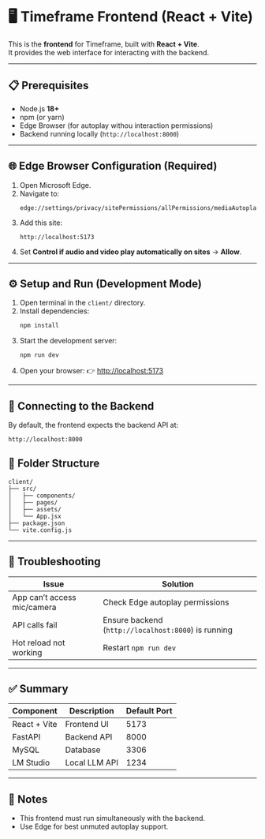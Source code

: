 # 🖥️ Timeframe Frontend (React + Vite)

This is the **frontend** for Timeframe, built with **React + Vite**.  
It provides the web interface for interacting with the backend.

---

## 📋 Prerequisites

- Node.js **18+**
- npm (or yarn)
- Edge Browser (for autoplay withou interaction permissions)
- Backend running locally (`http://localhost:8000`)

---

## 🌐 Edge Browser Configuration (Required)

1. Open Microsoft Edge.
2. Navigate to:
   ```
   edge://settings/privacy/sitePermissions/allPermissions/mediaAutoplay
   ```
3. Add this site:
   ```
   http://localhost:5173
   ```
4. Set **Control if audio and video play automatically on sites** → **Allow**.

---

## ⚙️ Setup and Run (Development Mode)

1. Open terminal in the `client/` directory.
2. Install dependencies:
   ```bash
   npm install
   ```
3. Start the development server:
   ```bash
   npm run dev
   ```
4. Open your browser:
   👉 [http://localhost:5173](http://localhost:5173)

---

## 🔌 Connecting to the Backend

By default, the frontend expects the backend API at:
```
http://localhost:8000
```

## 🧩 Folder Structure

```
client/
├── src/
│   ├── components/
│   ├── pages/
│   ├── assets/
│   └── App.jsx
├── package.json
└── vite.config.js
```

---

## 🧠 Troubleshooting

| Issue | Solution |
|-------|-----------|
| App can’t access mic/camera | Check Edge autoplay permissions |
| API calls fail | Ensure backend (`http://localhost:8000`) is running |
| Hot reload not working | Restart `npm run dev` |

---

## ✅ Summary

| Component | Description | Default Port |
|------------|--------------|---------------|
| React + Vite | Frontend UI | 5173 |
| FastAPI | Backend API | 8000 |
| MySQL | Database | 3306 |
| LM Studio | Local LLM API | 1234 |

---

## 🧾 Notes

- This frontend must run simultaneously with the backend.
- Use Edge for best unmuted autoplay support.
